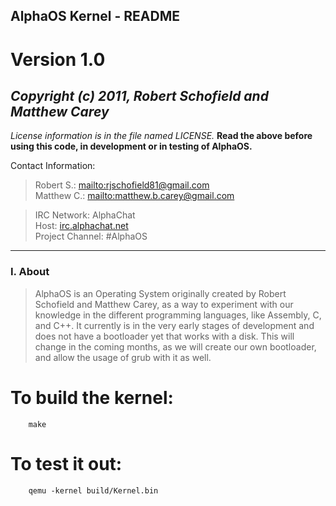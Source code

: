 AlphaOS Kernel - **README**
-----------------------
Version 1.0
===========

___Copyright (c) 2011, Robert Schofield and Matthew Carey___
-----------------------------------------------------------------------------------------------------------------------
*License information is in the file named LICENSE.*
**Read the above before using this code, in development or in testing of AlphaOS.**

Contact Information:

> Robert  S.: <mailto:rjschofield81@gmail.com>
> <br />Matthew C.: <mailto:matthew.b.carey@gmail.com>

> IRC Network: AlphaChat 
> <br />Host: [irc.alphachat.net](irc://irc.alphachat.net:6667)
> <br />Project Channel: #AlphaOS

-----------------------------------------------------------------------------------------------------------------------

### I. About
>  AlphaOS is an Operating System originally created by Robert Schofield and 
>  Matthew Carey, as a way to experiment with our knowledge in the different
>  programming languages, like Assembly, C, and C++.  It currently is in the
>  very early stages of development and does not have a bootloader yet that 
>  works with a disk. This will change in the coming months, as we will 
>  create our own bootloader, and allow the usage of grub with it as well.

  To build the kernel:
  ====================
    
        make
    
  To test it out:
  ===============
    
        qemu -kernel build/Kernel.bin
    